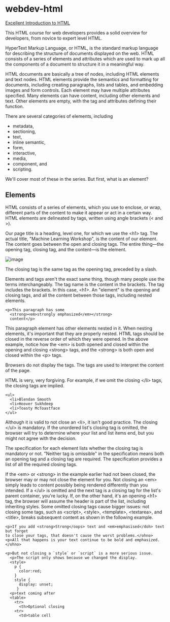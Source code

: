 # webdev-html

<a href="https://www.html-easy.com/learn/" rel="noopenner noreferrer" target="_blank">
Excellent Introduction to HTML</a>

This HTML course for web developers provides a solid overview for developers, from 
novice to expert level HTML.

HyperText Markup Language, or HTML, is the standard markup language for describing 
the structure of documents displayed on the web. HTML consists of a series of 
elements and attributes which are used to mark up all the components of a document 
to structure it in a meaningful way.

HTML documents are basically a tree of nodes, including HTML elements and text 
nodes. HTML elements provide the semantics and formatting for documents, including 
creating paragraphs, lists and tables, and embedding images and form controls. 
Each element may have multiple attributes specified. Many elements can have 
content, including other elements and text. Other elements are empty, with the 
tag and attributes defining their function.

There are several categories of elements, including 
  - metadata, 
  - sectioning, 
  - text, 
  - inline semantic, 
  - form, 
  - interactive, 
  - media, 
  - component, and 
  - scripting. 

We'll cover most of these in the series. But first, what is an element?

## Elements
HTML consists of a series of elements, which you use to enclose, or wrap, different 
parts of the content to make it appear or act in a certain way. HTML elements are 
delineated by tags, written using angle brackets (&lt; and &gt;).

Our page title is a heading, level one, for which we use the &lt;h1&gt; tag. The 
actual title, "Machine Learning Workshop", is the content of our element. The 
content goes between the open and closing tags. The entire thing—the opening 
tag, closing tag, and the content—is the element.

![image](https://user-images.githubusercontent.com/41387907/236105813-d08bcd3d-c6ae-4517-bd48-f11ab85aef4e.png)

The closing tag is the same tag as the opening tag, preceded by a slash.

Elements and tags aren't the exact same thing, though many people use the terms 
interchangeably. The tag name is the content in the brackets. The tag includes the 
brackets. In this case, &lt;h1&gt;. An "element" is the opening and closing tags, 
and all the content between those tags, including nested elements.

```
<p>This paragraph has some
  <strong><em>strongly emphasized</em></strong>
  content</p>
```

This paragraph element has other elements nested in it. When nesting elements, 
it's important that they are properly nested. HTML tags should be closed in the 
reverse order of which they were opened. In the above example, notice how the 
&lt;em&gt; is both opened and closed within the opening and closing &lt;strong&gt; 
tags, and the &lt;strong&gt; is both open and closed within the &lt;p&gt; tags.

Browsers do not display the tags. The tags are used to interpret the content of 
the page.

HTML is very, very forgiving. For example, if we omit the closing &lt;/li&gt; 
tags, the closing tags are implied.

```
<ul>
  <li>Blendan Smooth
  <li>Hoover Sukhdeep
  <li>Toasty McToastface
</ul>
```

Although it is valid to not close an &lt;li&gt;, it isn't good practice. The 
closing &lt;/ul&gt; is mandatory. If the unordered list's closing tag is omitted, 
the browser will try to determine where your list and list items end, but you 
might not agree with the decision.

The specification for each element lists whether the closing tag is mandatory or 
not. "Neither tag is omissible" in the specification means both an opening tag and 
a closing tag are required. The specification provides a list of all the required 
closing tags.

If the &lt;em&gt; or &lt;strong&gt; in the example earlier had not been closed, 
the browser may or may not close the element for you. Not closing an &lt;em&gt; 
simply leads to content possibly being rendered differently than you intended. 
If a &lt;/ul&gt; is omitted and the next tag is a closing tag for the list's parent 
container, you're lucky. If, on the other hand, it's an opening &lt;h1&gt; tag, the 
browser will assume the header is part of the list, including inheriting styles. 
Some omitted closing tags cause bigger issues: not closing some tags, such as 
&lt;script&gt;, &lt;style&gt;, &lt;template&gt;, &lt;textarea&gt;, and 
&lt;title&gt;, breaks subsequent content as shown in the following example.

```[html]
<p>If you add <strong>Strong</oops> text and <em>emphasised</doh> text but forget 
to close your tags, that doesn't cause the worst problems.</ohno>
<p>All that happens is your text continue to be bold and emphasized.</ohno>

<p>But not closing a `style` or `script` is a more serious issue. 
  <p>The script only shows because we changed the display.
  <style>
    p {
      color:red;
    }
    style {
      display: unset;
     }
  <p>text coming after 
  <table>
    <tr>
      <th>Optional closing
    <tr>
      <td>table cell
```

